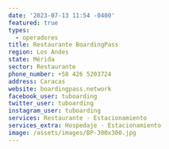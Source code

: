 ```yaml
---
date: '2023-07-13 11:54 -0400'
featured: true
types:
  - operadores
title: Restaurante BoardingPass
region: Los Andes
state: Mérida
sector: Restaurante
phone_number: +58 426 5203724
address: Caracas
website: boardingpass.network
facebook_user: tuboarding
twitter_user: tuboarding
instagram_user: tuboarding
services: Restaurante - Estacionamiento
services_extra: Hospedaje - Estacionamiento
image: /assets/images/BP-300x300.jpg
---
```

